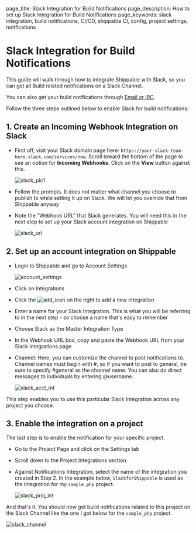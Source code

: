 page_title: Slack Integration for Build Notifications
page_description: How to set up Slack Integration for Build Notifications
page_keywords: slack integration, build notifications, CI/CD, shippable CI, config, project settings, notifications

# Slack Integration for Build Notifications

This guide will walk through how to integrate Shippable with Slack, so you can get all Build related notifications on a Slack Channel.

You can also get your build notifications through [Email or IRC](yml_reference/#notifications).

Follow the three steps outlined below to enable Slack for build notifications:

## 1. Create an Incoming Webhook Integration on Slack

- First off, visit your Slack domain page here: ```https://your-slack-team-here.slack.com/services/new```. Scroll toward the bottom of the page to see an option for **Incoming Webhooks**. Click on the **View** button against this.


    ![slack_pic1](images/slack_pic1.gif)


- Follow the prompts. It does not matter what channel you choose to publish to while setting it up on Slack. We will let you override that from Shippable anyway
- Note the "Webhook URL" that Slack generates. You will need this in the next step to set up your Slack account integration on Shippable

    ![slack_url](images/slack_url.gif)


## 2. Set up an account integration on Shippable

- Login to Shippable and go to Account Settings

     ![account_settings](images/account_settings.gif)

- Click on Integrations
- Click the ![add_icon](images/add_icon.gif) on the right to add a new integration
- Enter a name for your Slack Integration. This is what you will be referring to in the next step - so choose a name that's easy to remember
- Choose Slack as the Master Integration Type
- In the Webhook URL box, copy and paste the Webhook URL from your Slack integrations page
- Channel: Here, you can customize the channel to post notifications to. Channel names must begin with #, so if you want to post to general, be sure to specify #general as the channel name. You can also do direct messages to individuals by entering @username.

    ![slack_acct_int](images/slack_acct_int.gif)


This step enables you to use this particular Slack Integration across any project you choose.

## 3. Enable the integration on a project

The last step is to enable the notification for your specific project.

- Go to the Project Page and click on the Settings tab
- Scroll down to the Project Integrations section
- Against Notifications Integration, select the name of the integration you created in Step 2. In the example below, ```SlackforShippable``` is used as the integration for my ```sample_php``` project.

    ![slack_proj_int](images/slack_proj_int.gif)

And that's it. You should now get build notifications related to this project on the Slack Channel like the one I got below for the ```sample_php``` project.

![slack_channel](images/slack_channel.gif)





